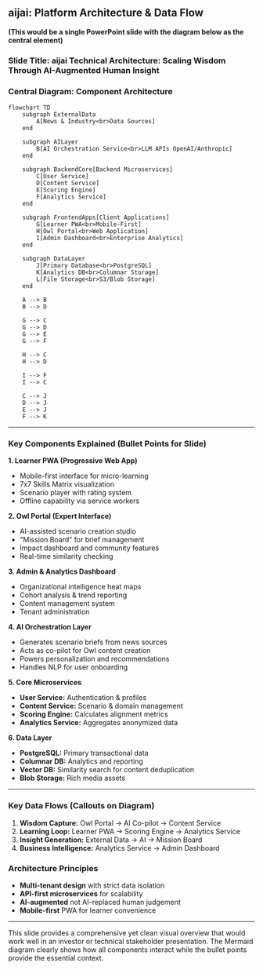 ## **aijai: Platform Architecture & Data Flow**

**(This would be a single PowerPoint slide with the diagram below as the central element)**

### **Slide Title: aijai Technical Architecture: Scaling Wisdom Through AI-Augmented Human Insight**

### **Central Diagram: Component Architecture**

```mermaid
flowchart TD
    subgraph ExternalData
        A[News & Industry<br>Data Sources]
    end

    subgraph AILayer
        B[AI Orchestration Service<br>LLM APIs OpenAI/Anthropic]
    end

    subgraph BackendCore[Backend Microservices]
        C[User Service]
        D[Content Service]
        E[Scoring Engine]
        F[Analytics Service]
    end

    subgraph FrontendApps[Client Applications]
        G[Learner PWA<br>Mobile-First]
        H[Owl Portal<br>Web Application]
        I[Admin Dashboard<br>Enterprise Analytics]
    end

    subgraph DataLayer
        J[Primary Database<br>PostgreSQL]
        K[Analytics DB<br>Columnar Storage]
        L[File Storage<br>S3/Blob Storage]
    end

    A --> B
    B --> D
    
    G --> C
    G --> D
    G --> E
    G --> F
    
    H --> C
    H --> D
    
    I --> F
    I --> C
    
    C --> J
    D --> J
    E --> J
    F --> K
```

---

### **Key Components Explained (Bullet Points for Slide)**

**1. Learner PWA (Progressive Web App)**
- Mobile-first interface for micro-learning
- 7x7 Skills Matrix visualization
- Scenario player with rating system
- Offline capability via service workers

**2. Owl Portal (Expert Interface)**
- AI-assisted scenario creation studio
- "Mission Board" for brief management
- Impact dashboard and community features
- Real-time similarity checking

**3. Admin & Analytics Dashboard**
- Organizational intelligence heat maps
- Cohort analysis & trend reporting
- Content management system
- Tenant administration

**4. AI Orchestration Layer**
- Generates scenario briefs from news sources
- Acts as co-pilot for Owl content creation
- Powers personalization and recommendations
- Handles NLP for user onboarding

**5. Core Microservices**
- **User Service:** Authentication & profiles
- **Content Service:** Scenario & domain management
- **Scoring Engine:** Calculates alignment metrics
- **Analytics Service:** Aggregates anonymized data

**6. Data Layer**
- **PostgreSQL:** Primary transactional data
- **Columnar DB:** Analytics and reporting
- **Vector DB:** Similarity search for content deduplication
- **Blob Storage:** Rich media assets

---

### **Key Data Flows (Callouts on Diagram)**

1. **Wisdom Capture:** Owl Portal → AI Co-pilot → Content Service
2. **Learning Loop:** Learner PWA → Scoring Engine → Analytics Service  
3. **Insight Generation:** External Data → AI → Mission Board
4. **Business Intelligence:** Analytics Service → Admin Dashboard

### **Architecture Principles**
- **Multi-tenant design** with strict data isolation
- **API-first microservices** for scalability
- **AI-augmented** not AI-replaced human judgement
- **Mobile-first** PWA for learner convenience

---

This slide provides a comprehensive yet clean visual overview that would work well in an investor or technical stakeholder presentation. The Mermaid diagram clearly shows how all components interact while the bullet points provide the essential context.